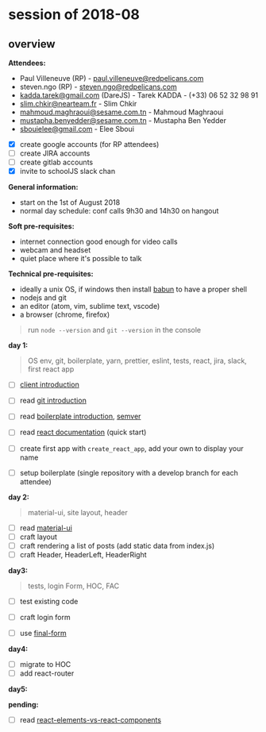 # session of 2018-08
## overview

**Attendees:**
* Paul Villeneuve (RP) - paul.villeneuve@redpelicans.com
* steven.ngo (RP) - steven.ngo@redpelicans.com
* kadda.tarek@gmail.com (DareJS) - Tarek KADDA - (+33) 06 52 32 98 91
* slim.chkir@nearteam.fr - Slim Chkir
* mahmoud.maghraoui@sesame.com.tn - Mahmoud Maghraoui
* mustapha.benyedder@sesame.com.tn - Mustapha Ben Yedder
* sbouielee@gmail.com - Elee Sboui


- [x] create google accounts (for RP attendees)
- [ ] create JIRA accounts 
- [ ] create gitlab accounts
- [x] invite to schoolJS slack chan

**General information:**
* start on the 1st of August 2018
* normal day schedule: conf calls 9h30 and 14h30 on hangout

**Soft pre-requisites:**
* internet connection good enough for video calls
* webcam and headset
* quiet place where it's possible to talk

**Technical pre-requisites:**
* ideally a unix OS, if windows then install [babun](http://babun.github.io/) to have a proper shell
* nodejs and git
* an editor (atom, vim, sublime text, vscode)
* a browser (chrome, firefox)

> run `node --version` and `git --version` in the console

**day 1:**
> OS env, git, boilerplate, yarn, prettier, eslint, tests, react, jira, slack, first react app

- [ ] [client introduction](https://docs.google.com/presentation/d/1nkelpLG-BikiiHWvfkUj7zxZDdMBx0pyCOhVnqDZLXE)
- [ ] read [git introduction](http://nvie.com/posts/a-successful-git-branching-model/)
- [ ] read [boilerplate introduction](https://github.com/facebook/create-react-app), [semver](https://semver.org/)
- [ ] read [react documentation](https://reactjs.org/docs/hello-world.html) (quick start)
- [ ] create first app with `create_react_app`, add your own <App/> to display your name
- [ ] setup boilerplate (single repository with a develop branch for each attendee)


**day 2:**
> material-ui, site layout, header


- [ ] read [material-ui](https://material-ui.com/getting-started/usage/)
- [ ] craft layout 
- [ ] craft rendering a list of posts (add static data from index.js)
- [ ] craft Header, HeaderLeft, HeaderRight

**day3:**
> tests, login Form, HOC, FAC

- [ ] test existing code
- [ ] craft login form
- [ ] use [final-form](https://github.com/final-form/react-final-form#material-ui-10)


**day4:**
- [ ] migrate to HOC
- [ ] add react-router

**day5:**

**pending:**
- [ ] read [react-elements-vs-react-components](https://medium.freecodecamp.org/react-elements-vs-react-components-fdc776705880)
